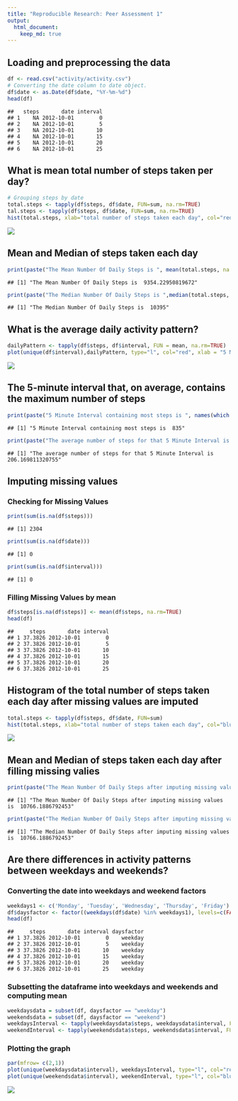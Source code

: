 ```yaml
---
title: "Reproducible Research: Peer Assessment 1"
output: 
  html_document:
    keep_md: true
---
```



## Loading and preprocessing the data

```r
df <- read.csv("activity/activity.csv")
# Converting the date column to date object.
df$date <- as.Date(df$date, "%Y-%m-%d")
head(df)
```

```
##   steps       date interval
## 1    NA 2012-10-01        0
## 2    NA 2012-10-01        5
## 3    NA 2012-10-01       10
## 4    NA 2012-10-01       15
## 5    NA 2012-10-01       20
## 6    NA 2012-10-01       25
```

## What is mean total number of steps taken per day?

```r
# Grouping steps by date
total.steps <- tapply(df$steps, df$date, FUN=sum, na.rm=TRUE)
tal.steps <- tapply(df$steps, df$date, FUN=sum, na.rm=TRUE)
hist(total.steps, xlab="total number of steps taken each day", col="red", main = "Histogram of Total Number of Steps")
```

![](PA1_template_files/figure-html/unnamed-chunk-2-1.png)<!-- -->

## Mean and Median of steps taken each day

```r
print(paste("The Mean Number Of Daily Steps is ", mean(total.steps, na.rm=TRUE)))
```

```
## [1] "The Mean Number Of Daily Steps is  9354.22950819672"
```

```r
print(paste("The Median Number Of Daily Steps is ",median(total.steps, na.rm=TRUE)))
```

```
## [1] "The Median Number Of Daily Steps is  10395"
```

## What is the average daily activity pattern?

```r
dailyPattern <- tapply(df$steps, df$interval, FUN = mean, na.rm=TRUE)
plot(unique(df$interval),dailyPattern, type="l", col="red", xlab = "5 Minutes Time Interval", ylab = "Average Number of Steps", main = "Average Number of steps taken across all days")
```

![](PA1_template_files/figure-html/unnamed-chunk-4-1.png)<!-- -->

## The 5-minute interval that, on average, contains the maximum number of steps

```r
print(paste("5 Minute Interval containing most steps is ", names(which.max(dailyPattern))))
```

```
## [1] "5 Minute Interval containing most steps is  835"
```

```r
print(paste("The average number of steps for that 5 Minute Interval is ", max(dailyPattern)))
```

```
## [1] "The average number of steps for that 5 Minute Interval is  206.169811320755"
```

## Imputing missing values

### Checking for Missing Values

```r
print(sum(is.na(df$steps)))
```

```
## [1] 2304
```

```r
print(sum(is.na(df$date)))
```

```
## [1] 0
```

```r
print(sum(is.na(df$interval)))
```

```
## [1] 0
```

### Filling Missing Values by mean

```r
df$steps[is.na(df$steps)] <- mean(df$steps, na.rm=TRUE)
head(df)
```

```
##     steps       date interval
## 1 37.3826 2012-10-01        0
## 2 37.3826 2012-10-01        5
## 3 37.3826 2012-10-01       10
## 4 37.3826 2012-10-01       15
## 5 37.3826 2012-10-01       20
## 6 37.3826 2012-10-01       25
```

## Histogram of the total number of steps taken each day after missing values are imputed

```r
total.steps <- tapply(df$steps, df$date, FUN=sum)
hist(total.steps, xlab="total number of steps taken each day", col="blue", main = "Histogram of Total Number of Steps After Imputing Missing Values")
```

![](PA1_template_files/figure-html/unnamed-chunk-8-1.png)<!-- -->

## Mean and Median of steps taken each day after filling missing valies

```r
print(paste("The Mean Number Of Daily Steps after imputing missing values is ", mean(total.steps, na.rm=TRUE)))
```

```
## [1] "The Mean Number Of Daily Steps after imputing missing values is  10766.1886792453"
```

```r
print(paste("The Median Number Of Daily Steps after imputing missing values is ",median(total.steps, na.rm=TRUE)))
```

```
## [1] "The Median Number Of Daily Steps after imputing missing values is  10766.1886792453"
```

## Are there differences in activity patterns between weekdays and weekends?

### Converting the date into weekdays and weekend factors

```r
weekdays1 <- c('Monday', 'Tuesday', 'Wednesday', 'Thursday', 'Friday')
df$daysfactor <- factor((weekdays(df$date) %in% weekdays1), levels=c(FALSE, TRUE), labels=c('weekend', 'weekday')) 
head(df)
```

```
##     steps       date interval daysfactor
## 1 37.3826 2012-10-01        0    weekday
## 2 37.3826 2012-10-01        5    weekday
## 3 37.3826 2012-10-01       10    weekday
## 4 37.3826 2012-10-01       15    weekday
## 5 37.3826 2012-10-01       20    weekday
## 6 37.3826 2012-10-01       25    weekday
```

### Subsetting the dataframe into weekdays and weekends and computing mean

```r
weekdaysdata = subset(df, daysfactor == "weekday")
weekendsdata = subset(df, daysfactor == "weekend")
weekdaysInterval <- tapply(weekdaysdata$steps, weekdaysdata$interval, FUN = mean)
weekendInterval <- tapply(weekendsdata$steps, weekendsdata$interval, FUN = mean)
```

### Plotting the graph

```r
par(mfrow= c(2,1))
plot(unique(weekdaysdata$interval), weekdaysInterval, type="l", col="red", main="weekdays Average Steps for 5 Minute Intervals", xlab = "5 Minute Interval", ylab = "Average Number Of Steps")
plot(unique(weekendsdata$interval), weekendInterval, type="l", col="blue", main="Weekends Aevrage Steps for 5 Minute Intervals", xlab="5 Minute Interval", ylab="Average Number Of Steps")
```

![](PA1_template_files/figure-html/unnamed-chunk-12-1.png)<!-- -->

